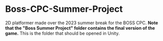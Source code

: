# Boss-CPC-Summer-Project
2D platformer made over the 2023 summer break for the BOSS CPC.
**Note that the "Boss Summer Project" folder contains the final version of the game.**
This is the folder that should be opened in Unity.
